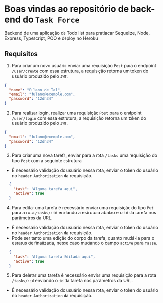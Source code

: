 # Boas vindas ao repositório de back-end do `Task Force`

Backend  de uma aplicação de Todo list para pratiacar Sequelize, Node,  Express, Typescript, POO e deploy no Heroku

## Requisitos


1. Para criar um novo usuário enviar uma requisição `Post` para o endpoint `/user/create` com essa estrutura, a requisição retorna um token do usuário produzido pelo `JWT`.

```JSON
{
  "name": "Fulano de Tal",
  "email": "fulano@exemple.com",
  "password": "12dh34"
}
```

2. Para realizar login, realizar uma requisição `Post` para o endpoint `/user/login` com essa estrutura, a requisição retorna um token do usuário produzido pelo `JWT`.

```JSON
{
  "email": "fulano@exemple.com",
  "password": "12dh34"
}

```

3. Para criar uma nova tarefa, enviar para a rota `/tasks` uma requisição do tipo `Post` com a seguinte estrutura
  * É necessário validação do usuário nessa rota, enviar o token do usuário no `header Authorization` da requisição.

```JSON
  {
    "task": "Alguma tarefa aqui",
    "active": true
  }
```
4. Para editar uma tarefa é necessário enviar uma requisição do tipo `Put` para a rota `/tasks/:id` enviando a estrutura abaixo e o `id` da tarefa nos parâmetros da URL.

  -  É necessário validação do usuário nessa rota, enviar o token do usuário no `header Authorization` da requisição.
  - Pode ser tanto uma edição do corpo da tarefa, quanto mudá-la para o estatus de finalizada, nesse caso mudando o campo `active` para `false`.

```JSON
  {
    "task": "Alguma tarefa Editada aqui",
    "active": true
  }
```
5. Para deletar uma tarefa é necessário enviar uma requisição para a rota `/tasks/:id` enviando o `id` da tarefa nos parâmetros da URL.

  -  É necessário validação do usuário nessa rota, enviar o token do usuário no `header Authorization` da requisição.

